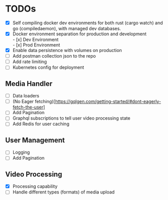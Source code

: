 # TODOs

- [x] Self compiling docker dev environments for both rust (cargo watch) and go (compiledaemon), with managed dev databases.
- [x] Docker environment separation for production and development  
       - [x] Dev Environment  
       - [x] Prod Environment
- [x] Enable data persistence with volumes on production
- [ ] Add postman collection json to the repo
- [ ] Add rate limiting
- [ ] Kubernetes config for deployment

## Media Handler

- [ ] Data loaders
- [ ] (No Eager fetching)[https://gqlgen.com/getting-started/#dont-eagerly-fetch-the-user]
- [ ] Add Pagination
- [ ] Graphql subscriptions to tell user video processing state
- [ ] Add Redis for user caching

## User Management

- [ ] Logging
- [ ] Add Pagination

## Video Processing

- [x] Processing capability
- [ ] Handle different types (formats) of media upload
